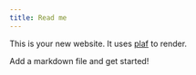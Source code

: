 ```yaml
---
title: Read me
---
```


This is your new website. It uses [plaf](https://npmjs.org/package/plaf) to render.

Add a markdown file and get started!